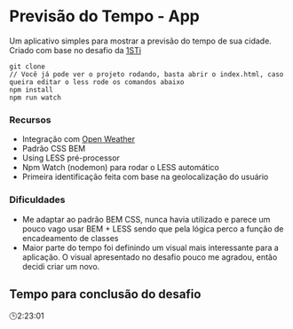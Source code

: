 # Previsão do Tempo - App

Um aplicativo simples para mostrar a previsão do tempo de sua cidade. Criado com base no desafio da [1STi](https://github.com/1STi/desafio-frontend/)

```
git clone
// Você já pode ver o projeto rodando, basta abrir o index.html, caso queira editar o less rode os comandos abaixo
npm install
npm run watch
```

### Recursos
- Integração com [Open Weather](https://openweathermap.org/api)
- Padrão CSS BEM
- Using LESS pré-processor
- Npm Watch (nodemon) para rodar o LESS automático
- Primeira identificação feita com base na geolocalização do usuário

### Dificuldades
- Me adaptar ao padrão BEM CSS, nunca havia utilizado e parece um pouco vago usar BEM + LESS sendo que pela lógica perco a função de encadeamento de classes
- Maior parte do tempo foi definindo um visual mais interessante para a aplicação. O visual apresentado no desafio pouco me agradou, então decidi criar um novo.

## Tempo para conclusão do desafio
🕒2:23:01